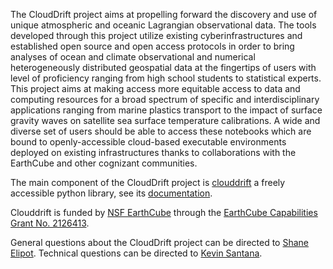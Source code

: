 The CloudDrift project aims at propelling forward the discovery and use of unique atmospheric and oceanic Lagrangian observational data. The tools developed through this project utilize existing cyberinfrastructures and established open source and open access protocols in order to bring analyses of ocean and climate observational and numerical heterogeneously distributed geospatial data at the fingertips of users with level of proficiency ranging from high school students to statistical experts. This project aims at making access more equitable access to data and computing resources for a broad spectrum of specific and interdisciplinary applications ranging from marine plastics transport to the impact of surface gravity waves on satellite sea surface temperature calibrations. A wide and diverse set of users should be able to access these notebooks which are bound to openly-accessible cloud-based executable environments deployed on existing infrastructures thanks to collaborations with the EarthCube and other cognizant communities.

The main component of the CloudDrift project is [clouddrift](https://github.com/Cloud-Drift/clouddrift) a freely accessible python library, see its [documentation](https://clouddrift.org).

Clouddrift is funded by [NSF EarthCube](https://www.earthcube.org/info) through the [EarthCube Capabilities Grant No. 2126413](https://www.nsf.gov/awardsearch/showAward?AWD_ID=2126413).

General questions about the CloudDrift project can be directed to [Shane Elipot](mailto:selipot@miami.edu). Technical questions can be directed to [Kevin Santana](mailto:kesantana.miami.edu).
